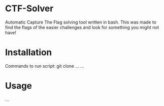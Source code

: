 # CTF-Solver

Automatic Capture The Flag solving tool written in bash. This was made to find the flags of the easier challenges and look for something you might not have!

# Installation
Commands to run script:
git clone ...
... 

# Usage
...
